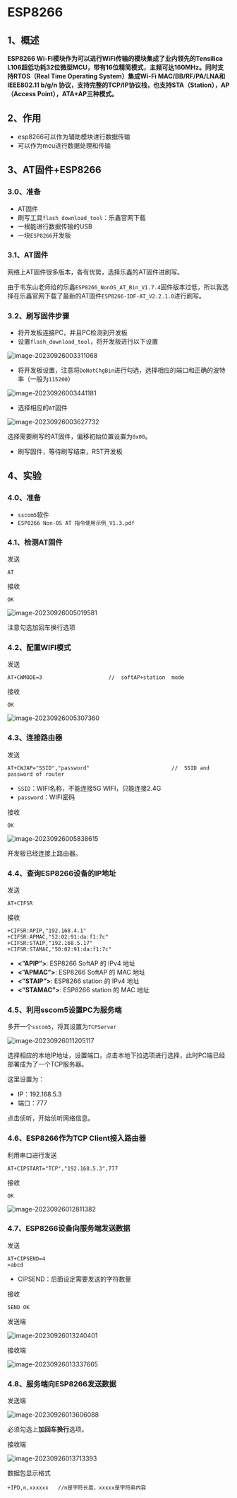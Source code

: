 # ESP8266

## 1、概述

**ESP8266 Wi-Fi模块作为可以进行WiFi传输的模块集成了业内领先的Tensilica L106超低功耗32位微型MCU，带有16位精简模式，主频可达160MHz。同时支持RTOS（Real Time Operating System）集成Wi-Fi MAC/BB/RF/PA/LNA和 IEEE802.11 b/g/n 协议，支持完整的TCP/IP协议栈，也支持STA（Station），AP（Access Point），ATA+AP三种模式。**

## 2、作用

- esp8266可以作为辅助模块进行数据传输
- 可以作为mcu进行数据处理和传输

## 3、AT固件+ESP8266

### 3.0、准备

- AT固件
- 刷写工具`flash_download_tool`：乐鑫官网下载
- 一根能进行数据传输的USB
- 一块`ESP8266`开发板

### 3.1、AT固件

网络上AT固件很多版本，各有优势，选择乐鑫的AT固件进刷写。

由于韦东山老师给的乐鑫`ESP8266_NonOS_AT_Bin_V1.7.4`固件版本过低，所以我选择在乐鑫官网下载了最新的AT固件`ESP8266-IDF-AT_V2.2.1.0`进行刷写。

### 3.2、刷写固件步骤
- 将开发板连接PC，并且PC检测到开发板
- 设置`flash_download_tool`，将开发板进行以下设置

![image-20230926003311068](../images/image-20230926003311068.png)

- 将开发板设置，注意将`DoNotChgBin`进行勾选，选择相应的端口和正确的波特率（一般为`115200`）

![image-20230926003441181](../images/image-20230926003441181.png)

- 选择相应的`AT`固件

![image-20230926003627732](../images/image-20230926003627732.png)

选择需要刷写的AT固件，偏移初始位置设置为`0x00`。

- 刷写固件，等待刷写结束，RST开发板

## 4、实验

### 4.0、准备

- `sscom5`软件
- `ESP8266 Non-OS AT 指令使用示例_V1.3.pdf`

### 4.1、检测AT固件

发送

```shell
AT
```

接收

```shell
OK
```

![image-20230926005019581](../images/image-20230926005019581.png)

注意勾选加回车换行选项

### 4.2、配置WIFI模式

发送

```shell
AT+CWMODE=3						//	softAP+station	mode
```

接收

```shell
OK
```

![image-20230926005307360](../images/image-20230926005307360.png)

### 4.3、连接路由器

发送

```shell
AT+CWJAP="SSID","password"							//	SSID and password of router
```

- `SSID`：WIFI名称，不能连接5G WIFI，只能连接2.4G
- `password`：WIFI密码

接收

```shell
OK
```

![image-20230926005838615](../images/image-20230926005838615.png)

开发板已经连接上路由器。

### 4.4、查询ESP8266设备的IP地址

发送

```shell
AT+CIFSR
```

接收

```shell
+CIFSR:APIP,"192.168.4.1"
+CIFSR:APMAC,"52:02:91:da:f1:7c"
+CIFSR:STAIP,"192.168.5.17"
+CIFSR:STAMAC,"50:02:91:da:f1:7c"
```

- **<”APIP”>**: ESP8266 SoftAP 的 IPv4 地址
- **<”APMAC”>**: ESP8266 SoftAP 的 MAC 地址
- **<”STAIP”>**: ESP8266 station 的 IPv4 地址
- **<”STAMAC”>**: ESP8266 station 的 MAC 地址

### 4.5、利用sscom5设置PC为服务端

多开一个`sscom5`，将其设置为`TCPServer`

![image-20230926011205117](../images/image-20230926011205117.png)

选择相应的本地IP地址，设置端口，点击本地下拉选项进行选择，此时PC端已经部署成为了一个TCP服务器。

这里设置为：

- IP：192.168.5.3
- 端口：777

点击侦听，开始侦听网络信息。

### 4.6、ESP8266作为TCP Client接入路由器

利用串口进行发送

```shell
AT+CIPSTART="TCP","192.168.5.3",777	
```

接收

```shell
OK
```

![image-20230926012811382](../images/image-20230926012811382.png)

### 4.7、ESP8266设备向服务端发送数据

发送

```shell
AT+CIPSEND=4	
>abcd
```

- CIPSEND：后面设定需要发送的字符数量

接收

```shell
SEND OK
```

发送端

![image-20230926013240401](../images/image-20230926013240401.png)

接收端

![image-20230926013337665](../images/image-20230926013337665.png)

### 4.8、服务端向ESP8266发送数据

发送端

![image-20230926013606088](../images/image-20230926013606088.png)

必须勾选上**加回车换行**选项。

接收端

![image-20230926013713393](../images/image-20230926013713393.png)

数据包显示格式

```shell
+IPD,n,xxxxxx	//n是字符长度，xxxxx是字符串内容
```

